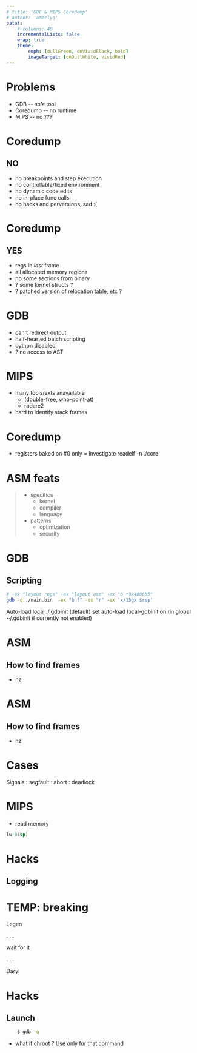 ```yaml
---
# title: 'GDB & MIPS Coredump'
# author: 'amerlyq'
patat:
    # columns: 40
    incrementalLists: false
    wrap: true
    theme:
        emph: [dullGreen, onVividBlack, bold]
        imageTarget: [onDullWhite, vividRed]
---
```


# Problems
- GDB -- *sole* tool
- Coredump -- no runtime
- MIPS -- no ???

# Coredump
## NO
- no breakpoints and step execution
- no controllable/fixed environment
- no dynamic code edits
- no in-place func calls
- no hacks and perversions, sad :(

# Coredump
## YES
- regs in _last_ frame
- all allocated memory regions
- no some sections from binary
- ? some kernel structs ?
- ? patched version of relocation table, etc ?

# GDB
- can't redirect output
- half-hearted batch scripting
- python disabled
- ? no access to AST

# MIPS
- many tools/exts anavailable
    * <valgrind> (double-free, who-point-at)
    * ~~radare2~~
- hard to identify stack frames

# Coredump
- registers baked on #0 only
    = investigate readelf -n ./core

# ASM feats
> * specifics
>     - kernel
>     - compiler
>     - language
> * patterns
>     - optimization
>     - security

# GDB
## Scripting
```bash
# -ex "layout regs" -ex "layout asm" -ex "b *0x4006b5"
gdb -q ./main.bin  -ex "b f" -ex "r" -ex 'x/16gx $rsp'
```
Auto-load local ./.gdbinit (default)
set auto-load local-gdbinit on (in global ~/.gdbinit if currently not enabled)

# ASM
## How to find frames
- hz

# ASM
## How to find frames
- hz

# Cases
Signals
: segfault
: abort
: deadlock

# MIPS
- read memory
```fasm
lw 0(sp)
```

# Hacks
## Logging


# TEMP: breaking
Legen

. . .

wait for it

. . .

Dary!

# Hacks
## Launch
```bash
    $ gdb -q
```
* what if chroot ? Use only for that command
